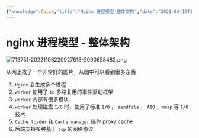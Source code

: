 ```yaml
---
{"knowledge":false,"title":"Nginx 进程模型-整体架构","date":"2021-04-10T14:26:32+08:00","draft":false,"tags":["nginx"],"date created":"2021-04-14T13:14:29+08:00","date modified":"2024-05-14T14:23:31+08:00","dg-publish":true,"permalink":"/card/nginx 进程模型-整体架构/","dgPassFrontmatter":true,"noteIcon":"2","created":"2021-04-14T13:14:29+08:00","updated":"2024-05-14T14:23:31+08:00"}
---
```



# nginx 进程模型 - 整体架构

![713751-20221106220927618-2090658482.png](/img/user/attachs/713751-20221106220927618-2090658482.png)


从网上找了一个非常好的图片，从图中可以看到很多东西

1. `Nginx` 会生成多个进程
2. `worker` 使用了 `io` 多路复用的事件驱动框架
3. `worker` 内部有很多模块
4. `worker` 处理磁盘 `I/O` 时，使用了标准 `I/O` ， `sendfile` ， `AIO` ，`mmap` 等 `I/O` 技术
5. `Cache loader` 和 `Cache manager` 操作 proxy cache
6. 后端支持多种基于 `tcp` 的网络协议
